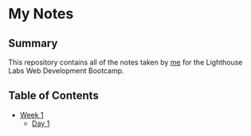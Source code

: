 # My Notes
## Summary
This repository contains all of the notes taken by [me](https://github.com/pritchsk) for the Lighthouse Labs Web Development Bootcamp.
## Table of Contents
* [Week 1](/Week_1/)
  * [Day 1](/Week_1/Day_1/)